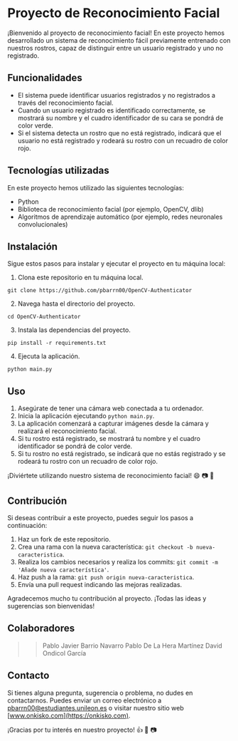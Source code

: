 # Proyecto de Reconocimiento Facial

¡Bienvenido al proyecto de reconocimiento facial! En este proyecto hemos desarrollado un sistema de reconocimiento fácil previamente entrenado con nuestros rostros, capaz de distinguir entre un usuario registrado y uno no registrado. 

## Funcionalidades

- El sistema puede identificar usuarios registrados y no registrados a través del reconocimiento facial.
- Cuando un usuario registrado es identificado correctamente, se mostrará su nombre y el cuadro identificador de su cara se pondrá de color verde.
- Si el sistema detecta un rostro que no está registrado, indicará que el usuario no está registrado y rodeará su rostro con un recuadro de color rojo.

## Tecnologías utilizadas

En este proyecto hemos utilizado las siguientes tecnologías:

- Python
- Biblioteca de reconocimiento facial (por ejemplo, OpenCV, dlib)
- Algoritmos de aprendizaje automático (por ejemplo, redes neuronales convolucionales)

## Instalación

Sigue estos pasos para instalar y ejecutar el proyecto en tu máquina local:

1. Clona este repositorio en tu máquina local.

``` git clone https://github.com/pbarrn00/OpenCV-Authenticator ```

2. Navega hasta el directorio del proyecto.

``` cd OpenCV-Authenticator ```

3. Instala las dependencias del proyecto.

``` pip install -r requirements.txt ```

4. Ejecuta la aplicación.

``` python main.py ```


## Uso

1. Asegúrate de tener una cámara web conectada a tu ordenador.
2. Inicia la aplicación ejecutando `python main.py`.
3. La aplicación comenzará a capturar imágenes desde la cámara y realizará el reconocimiento facial.
4. Si tu rostro está registrado, se mostrará tu nombre y el cuadro identificador se pondrá de color verde.
5. Si tu rostro no está registrado, se indicará que no estás registrado y se rodeará tu rostro con un recuadro de color rojo.

¡Diviértete utilizando nuestro sistema de reconocimiento facial! :smile: :camera: :bust_in_silhouette:

## Contribución

Si deseas contribuir a este proyecto, puedes seguir los pasos a continuación:

1. Haz un fork de este repositorio.
2. Crea una rama con la nueva característica: `git checkout -b nueva-caracteristica`.
3. Realiza los cambios necesarios y realiza los commits: `git commit -m 'Añade nueva característica'`.
4. Haz push a la rama: `git push origin nueva-caracteristica`.
5. Envía una pull request indicando las mejoras realizadas.

Agradecemos mucho tu contribución al proyecto. ¡Todas las ideas y sugerencias son bienvenidas!

## Colaboradores

 >> Pablo Javier Barrio Navarro
 >> Pablo De La Hera Martínez
 >> David Ondicol García
 
## Contacto

Si tienes alguna pregunta, sugerencia o problema, no dudes en contactarnos. Puedes enviar un correo electrónico a [pbarrn00@estudiantes.unileon.es](mailto:pbarrn00@estudiantes.unileon.es) o visitar nuestro sitio web [www.onkisko.com](https://onkisko.com).

¡Gracias por tu interés en nuestro proyecto! :+1: :robot: :camera:
